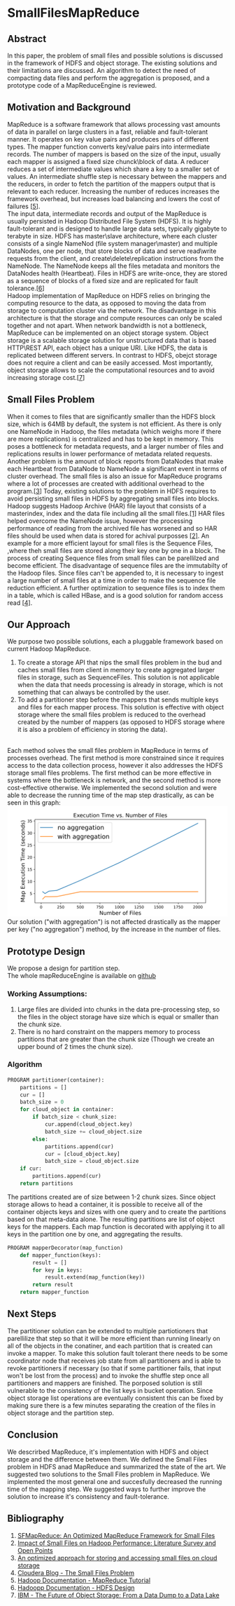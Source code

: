 # SmallFilesMapReduce
## Abstract
In this paper, the problem of small files and possible solutions is discussed in the framework of HDFS and object storage. The existing solutions and their limitations are discussed. An algorithm to detect the need of compacting data files and perform the aggregation is proposed, and a prototype code of a MapReduceEngine is reviewed.

## Motivation and Background
MapReduce is a software framework that allows processing vast amounts of data in parallel on large clusters in a fast, reliable and fault-tolerant manner. It operates on key value pairs and produces pairs of different types. The mapper function converts key/value pairs into intermediate records. The number of mappers is based on the size of the input, usually each mapper is assigned a fixed size chunck\block of data. A reducer reduces a set of intermediate values which share a key to a smaller set of values. An intermediate shuffle step is necessary between the mappers and the reducers, in order to fetch the partition of the mappers output that is relevant to each reducer. Increasing the number of reduces increases the framework overhead, but increases load balancing and lowers the cost of failures [[5](#bibliography)].</br>
The input data, intermediate records and output of the MapReduce is usually persisted in Hadoop Distributed File System (HDFS). It is highly fault-tolerant and is designed to handle large data sets, typically gigabyte to terabyte in size. HDFS has master\slave architecture, where each cluster consists of a single NameNod (file system manager\master) and multiple DataNodes, one per node, that store blocks of data and serve read\write requests from the client, and create\delete\replication instructions from the NameNode. The NameNode keeps all the files metadata and monitors the DataNodes health (Heartbeat). Files in HDFS are write-once, they are stored as a sequence of blocks of a fixed size and are replicated for fault tolerance.[[6](#bibliography)]</br>
Hadoop implementation of MapReduce on HDFS relies on bringing the computing resource to the data, as opposed to moving the data from storage to computation cluster via the network. The disadvantage in this architecture is that the storage and compute resources can only be scaled together and not apart. When network bandwidth is not a bottleneck, MapReduce can be implemented on an object storage system. Object storage is a scalable storage solution for unstructured data that is based HTTP\REST API, each object has a unique URI. Like HDFS, the data is replicated between different servers. In contrast to HDFS, obejct storage does not require a client and can be easily accessed. Most importantly, object storage allows to scale the computational resources and to avoid increasing storage cost.[[7](#bibliography)]

## Small Files Problem
When it comes to files that are significantly smaller than the HDFS block size, which is 64MB by default, the system is not efficient. As there is only one NameNode in Hadoop, the files metadata (which weighs more if there are more replications) is centralized and has to be kept in memory. This poses a bottleneck for metadata requests, and a larger number of files and replications results in lower performance of metadata related requests. Another problem is the amount of block reports from DataNodes that make each Heartbeat from DataNode to NameNode a significant event in terms of cluster overhead. The small files is also an issue for MapReduce programs where a lot of processes are created with additional overhead to the program.[[3](#bibliography)] Today, existing solutions to the problem in HDFS requires to avoid persisting small files in HDFS by aggregating small files into blocks. Hadoop suggests Hadoop Archive (HAR) file layout that consists of a masterindex, index and the data file including all the small files.[[1]](#bibliography) HAR files helped overcome the NameNode issue, however the processing performance of reading from the archived file has worsened and so HAR files should be used when data is stored for achival purposses [[2]](#bibliography). An example for a more efficient layout for small files is the Sequence Files, ,where theh small files are stored along their key one by one in a block. The process of creating Sequence files from small files can be parellilzed and become efficient. The disadvantage of sequence files are the immutabilty of the Hadoop files. Since files can't be appended to, it is necessary to ingest a large number of small files at a time in order to make the sequence file reduction efficient. A further optimization to sequence files is to index them in a table, which is called HBase, and is a good solution for random access read [[4]]($bibliography).
## Our Approach
We purpose two possible solutions, each a pluggable framework based on current Hadoop MapReduce.
1. To create a storage API that nips the small files problem in the bud and caches small files from client in memory to create aggregated larger files in storage, such as SequenceFiles. This solution is not applicable when the data that needs processing is already in storage, which is not something that can always be controlled by the user.
2. To add a partitioner step before the mappers that sends multiple keys and files for each mapper process. This solution is effective with object storage where the small files problem is reduced to the overhead created by the number of mappers (as opposed to HDFS storage where it is also a problem of efficiency in storing the data).</br></br>
   
Each method solves the small files problem in MapReduce in terms of processes overhead. The first method is more constrained since it requires access to the data collection process, however it also addresses the HDFS storage small files problems. The first method can be more effective in systems where the bottleneck is network, and the second method is more cost-effective otherwise.
We implemented the second solution and were able to decrease the running time of the map step drastically, as can be seen in this graph:
<img src="./graph.svg">
Our solution ("with aggregation") is not affected drastically as the mapper per key ("no aggregation") method, by the increase in the number of files.<div style="page-break-after: always;"></div>

## Prototype Design
We propose a design for partition step. </br>
The whole mapReduceEngine is available on [github](https://github.com/netta-br/SmallFilesMapReduce)
### Working Assumptions:</br>
 1. Large files are divided into chunks in the data pre-processing step, so the files in the object storage have size which is equal or smaller than the chunk size.
 2. There is no hard constraint on the mappers memory to process partitions that are greater than the chunk size (Though we create an upper bound of 2 times the chunk size).

### Algorithm
```python
PROGRAM partitioner(container):
    partitions = []
    cur = []
    batch_size = 0
    for cloud_object in container:
        if batch_size < chunk_size:
            cur.append(cloud_object.key)
            batch_size += cloud_object.size
        else:
            partitions.append(cur)
            cur = [cloud_object.key]
            batch_size = cloud_object.size
    if cur:
        partitions.append(cur)
    return partitions   
```
The partitions created are of size between 1-2 chunk sizes. Since object storage allows to head a container, it is possible to receive all of the container objects keys and sizes with one query and to create the partitions based on that meta-data alone. The resulting partitions are list of object keys for the mappers. Each map function is decorated with applying it to all keys in the partition one by one, and aggregating the results. 

```python
PROGRAM mapperDecorator(map_function)
    def mapper_function(keys):
        result = []
        for key in keys:
            result.extend(map_function(key))
        return result
    return mapper_function
```

## Next Steps
The partitioner solution can be extended to multiple partiotioners that parellilize that step so that it will be more efficient than running linearly on all of the objects in the conatiner, and each partition that is created can invoke a mapper. To make this solution fault tolerant there needs to be some coordinator node that receives job state from all partitioners and is able to revoke partitioners if necessary (so that if some partitioner fails, that input won't be lost from the process) and to invoke the shuffle step once all partitioners and mappers are finished.
The porposed solution is still vulnerable to the consistency of the list keys in bucket operation. Since object storage list operations are eventually consistent this can be fixed by making sure there is a few minutes separating the creation of the files in object storage and the partition step.
## Conclusion
We descrirbed MapReduce, it's implementation with HDFS and object storage and the difference between them. We defined the Small Files problem in HDFS anad MapReduce and summarized the state of the art. We suggested two solutions to the Small Files problem in MapReduce. We implemented the most general one and succesfully decreased the running time of the mapping step. We suggested ways to further improve the solution to increase it's consistency and fault-tolerance.
## Bibliography
1. [SFMapReduce: An Optimized MapReduce Framework for Small Files](https://www.cs.fsu.edu/~yuw/pubs/2015-NAS-Yu.pdf)
2. [Impact of Small Files on Hadoop Performance: Literature Survey and Open Points](https://mjeer.journals.ekb.eg/article_62728_c818f3f951476c6005647f9ba7364efd.pdf)
3. [An optimized approach for storing and accessing small files on cloud storage](https://www.cs.bham.ac.uk/~rza/pub/cloudStorage.pdf)
4. [Cloudera Blog - The Small Files Problem](https://blog.cloudera.com/the-small-files-problem/)
5. [Hadoop Documentation - MapReduce Tutorial](https://hadoop.apache.org/docs/r1.2.1/mapred_tutorial.html)
6. [Hadoopp Documentation - HDFS Design](https://hadoop.apache.org/docs/r1.2.1/hdfs_design.html#Introduction)
7. [IBM - The Future of Object Storage: From a Data Dump to a Data Lake](https://www.ibm.com/cloud/blog/the-future-of-object-storage-from-a-data-dump-to-a-data-lake)